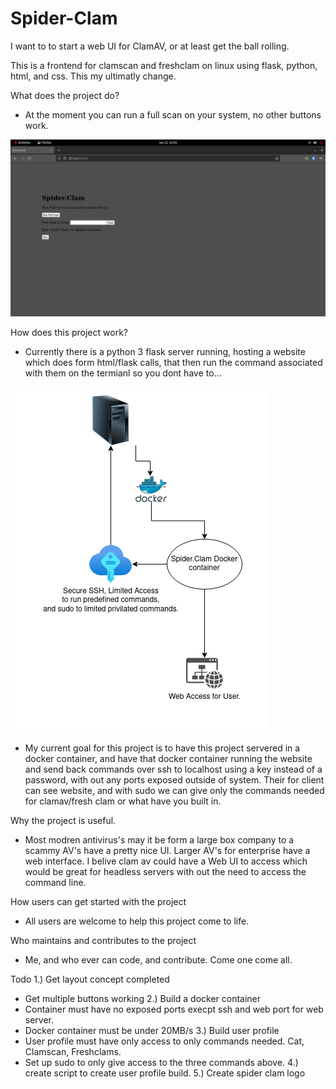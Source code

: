 # Spider-Clam

I want to to start a web UI for ClamAV, or at least get the ball rolling.

This is a frontend for clamscan and freshclam on linux using flask, python, html, and css. This my ultimatly change.  

What does the project do?

 - At the moment you can run a full scan on your system, no other buttons work. 

![alt text](https://github.com/Openanonwriter/spider.clam/blob/master/concpet%231.png)

How does this project work?

 - Currently there is a python 3 flask server running, hosting a website which does form html/flask calls, that then run the command associated with them on the termianl so you dont have to... 

![alt text](https://github.com/Openanonwriter/spider.clam/blob/master/spiderclam.concept.png)

 - My current goal for this project is to have this project servered in a docker container, and have that docker container running the website and send back commands over ssh to localhost using a key instead of a password, with out any ports exposed outside of system. Their for client can see website, and with sudo we can give only the commands needed for clamav/fresh clam or what have you built in. 

Why the project is useful.
- Most modren antivirus's may it be form a large box company to a scammy AV's have a pretty nice UI. Larger AV's for enterprise have a web interface. I belive clam av could have a Web UI to access which would be great for headless servers with out the need to access the command line.  

How users can get started with the project
-  All users are welcome to help this project come to life. 

Who maintains and contributes to the project
- Me, and who ever can code, and contribute. Come one come all.


Todo
1.) Get layout concept completed
- Get multiple buttons working
2.) Build a docker container
- Container must have no exposed ports execpt ssh and web port for web server.
- Docker container must be under 20MB/s
3.) Build user profile
- User profile must have only access to only commands needed. Cat, Clamscan, Freshclams.
- Set up sudo to only give access to the three commands above. 
4.) create script to create user profile build. 
5.) Create spider clam logo
